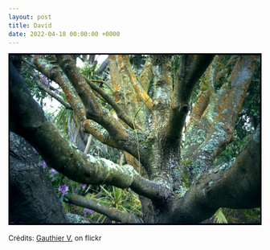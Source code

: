```yaml
---
layout: post
title: David
date: 2022-04-18 00:00:00 +0000
---
```


![David](/images/2022-04-18.jpg)

Crédits: [Gauthier V.](https://www.flickr.com/people/gvdmoort/) on flickr

